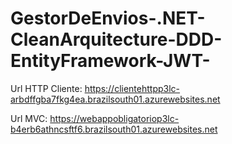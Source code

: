 # GestorDeEnvios-.NET-CleanArquitecture-DDD-EntityFramework-JWT-

Url HTTP Cliente: 
https://clientehttpp3lc-arbdffgba7fkg4ea.brazilsouth01.azurewebsites.net

Url MVC: 
https://webappobligatoriop3lc-b4erb6athncsftf6.brazilsouth01.azurewebsites.net

